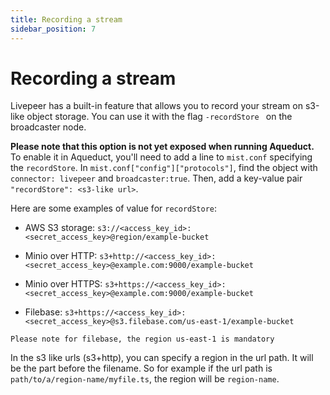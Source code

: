 ```yaml
---
title: Recording a stream
sidebar_position: 7
---
```


# Recording a stream

Livepeer has a built-in feature that allows you to record your stream on s3-like object storage. You can use it with the flag `-recordStore ` on the broadcaster node.

**Please note that this option is not yet exposed when running Aqueduct.** To enable it in Aqueduct, you'll need to add a line to `mist.conf` specifying the `recordStore`. In `mist.conf["config"]["protocols"]`, find the object with `connector: livepeer` and `broadcaster:true`. Then, add a key-value pair `"recordStore": <s3-like url>`.

Here are some examples of value for `recordStore`:

- AWS S3 storage: `s3://<access_key_id>:<secret_access_key>@region/example-bucket`

- Minio over HTTP: `s3+http://<access_key_id>:<secret_access_key>@example.com:9000/example-bucket`

- Minio over HTTPS: `s3+https://<access_key_id>:<secret_access_key>@example.com:9000/example-bucket`

- Filebase: `s3+https://<access_key_id>:<secret_access_key>@s3.filebase.com/us-east-1/example-bucket`

```
Please note for filebase, the region us-east-1 is mandatory
```

In the s3 like urls (s3+http), you can specify a region in the url path. It will be the part before the filename.
So for example if the url path is `path/to/a/region-name/myfile.ts`, the region will be `region-name`.
